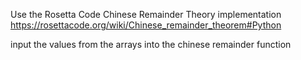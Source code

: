 Use the Rosetta Code Chinese Remainder Theory implementation
https://rosettacode.org/wiki/Chinese_remainder_theorem#Python

input the values from the arrays into the chinese remainder function